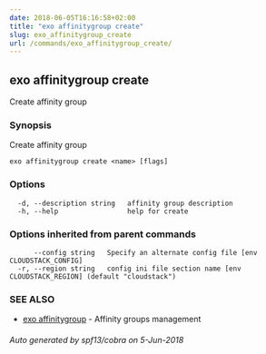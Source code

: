 ```yaml
---
date: 2018-06-05T16:16:58+02:00
title: "exo affinitygroup create"
slug: exo_affinitygroup_create
url: /commands/exo_affinitygroup_create/
---
```

## exo affinitygroup create

Create affinity group

### Synopsis

Create affinity group

```
exo affinitygroup create <name> [flags]
```

### Options

```
  -d, --description string   affinity group description
  -h, --help                 help for create
```

### Options inherited from parent commands

```
      --config string   Specify an alternate config file [env CLOUDSTACK_CONFIG]
  -r, --region string   config ini file section name [env CLOUDSTACK_REGION] (default "cloudstack")
```

### SEE ALSO

* [exo affinitygroup](/commands/exo_affinitygroup/)	 - Affinity groups management

###### Auto generated by spf13/cobra on 5-Jun-2018
